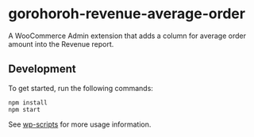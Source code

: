 # gorohoroh-revenue-average-order

A WooCommerce Admin extension that adds a column for average order amount into the Revenue report.

## Development

To get started, run the following commands:

```text
npm install
npm start
```

See [wp-scripts](https://github.com/WordPress/gutenberg/tree/master/packages/scripts) for more usage information.

